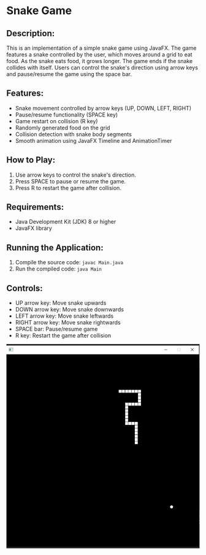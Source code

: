 <!DOCTYPE html>
<html lang="en">
<head>
  <meta charset="UTF-8">
  <meta name="viewport" content="width=device-width, initial-scale=1.0">
</head>
<body>
  <h1>Snake Game</h1>

  <h2>Description:</h2>
  <p>This is an implementation of a simple snake game using JavaFX. The game features a snake controlled by the user, which moves around a grid to eat food. As the snake eats food, it grows longer. The game ends if the snake collides with itself. Users can control the snake's direction using arrow keys and pause/resume the game using the space bar.</p>

  <h2>Features:</h2>
  <ul>
    <li>Snake movement controlled by arrow keys (UP, DOWN, LEFT, RIGHT)</li>
    <li>Pause/resume functionality (SPACE key)</li>
    <li>Game restart on collision (R key)</li>
    <li>Randomly generated food on the grid</li>
    <li>Collision detection with snake body segments</li>
    <li>Smooth animation using JavaFX Timeline and AnimationTimer</li>
  </ul>

  <h2>How to Play:</h2>
  <ol>
    <li>Use arrow keys to control the snake's direction.</li>
    <li>Press SPACE to pause or resume the game.</li>
    <li>Press R to restart the game after collision.</li>
  </ol>

  <h2>Requirements:</h2>
  <ul>
    <li>Java Development Kit (JDK) 8 or higher</li>
    <li>JavaFX library</li>
  </ul>

  <h2>Running the Application:</h2>
  <ol>
    <li>Compile the source code: <code>javac Main.java</code></li>
    <li>Run the compiled code: <code>java Main</code></li>
  </ol>

  <h2>Controls:</h2>
  <ul>
    <li>UP arrow key: Move snake upwards</li>
    <li>DOWN arrow key: Move snake downwards</li>
    <li>LEFT arrow key: Move snake leftwards</li>
    <li>RIGHT arrow key: Move snake rightwards</li>
    <li>SPACE bar: Pause/resume game</li>
    <li>R key: Restart the game after collision</li>
  </ul>
<img src = "snake_game.PNG">
  
</body>
</html>
